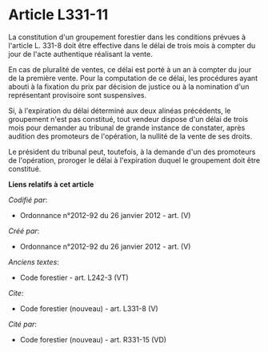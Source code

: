 # Article L331-11

La constitution d'un groupement forestier dans les conditions prévues à l'article L. 331-8 doit être effective dans le délai
de trois mois à compter du jour de l'acte authentique réalisant la vente.

En cas de pluralité de ventes, ce délai est porté à un an à compter du jour de la première vente. Pour la computation de ce
délai, les procédures ayant abouti à la fixation du prix par décision de justice ou à la nomination d'un représentant
provisoire sont suspensives.

Si, à l'expiration du délai déterminé aux deux alinéas précédents, le groupement n'est pas constitué, tout vendeur dispose
d'un délai de trois mois pour demander au tribunal de grande instance de constater, après audition des promoteurs de
l'opération, la nullité de la vente de ses droits.

Le président du tribunal peut, toutefois, à la demande d'un des promoteurs de l'opération, proroger le délai à l'expiration
duquel le groupement doit être constitué.

**Liens relatifs à cet article**

_Codifié par_:

  - Ordonnance n°2012-92 du 26 janvier 2012 - art. (V)

_Créé par_:

  - Ordonnance n°2012-92 du 26 janvier 2012 - art. (V)

_Anciens textes_:

  - Code forestier - art. L242-3 (VT)

_Cite_:

  - Code forestier (nouveau) - art. L331-8 (V)

_Cité par_:

  - Code forestier (nouveau) - art. R331-15 (VD)
